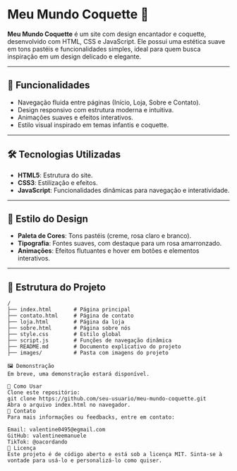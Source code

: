 # Meu Mundo Coquette 🌸

**Meu Mundo Coquette** é um site com design encantador e coquette, desenvolvido com HTML, CSS e JavaScript. Ele possui uma estética suave em tons pastéis e funcionalidades simples, ideal para quem busca inspiração em um design delicado e elegante.

---

## 🚀 Funcionalidades

- Navegação fluida entre páginas (Início, Loja, Sobre e Contato).
- Design responsivo com estrutura moderna e intuitiva.
- Animações suaves e efeitos interativos.
- Estilo visual inspirado em temas infantis e coquette.

---

## 🛠️ Tecnologias Utilizadas

- **HTML5**: Estrutura do site.
- **CSS3**: Estilização e efeitos.
- **JavaScript**: Funcionalidades dinâmicas para navegação e interatividade.

---

## 🎨 Estilo do Design

- **Paleta de Cores**: Tons pastéis (creme, rosa claro e branco).
- **Tipografia**: Fontes suaves, com destaque para um rosa amarronzado.
- **Animações**: Efeitos flutuantes e hover em botões e elementos interativos.

---

## 📂 Estrutura do Projeto

```plaintext
/
├── index.html       # Página principal
├── contato.html     # Página de contato
├── loja.html        # Página da loja
├── sobre.html       # Página sobre nós
├── style.css        # Estilo global
├── script.js        # Funções de navegação dinâmica
├── README.md        # Documento explicativo do projeto
├── images/          # Pasta com imagens do projeto

🖼️ Demonstração
Em breve, uma demonstração estará disponível.

📖 Como Usar
Clone este repositório:
git clone https://github.com/seu-usuario/meu-mundo-coquette.git
Abra o arquivo index.html no navegador.
📧 Contato
Para mais informações ou feedbacks, entre em contato:

Email: valentine0495@egmail.com
GitHub: valentineemanuele
TikTok: @oacordando
📝 Licença
Este projeto é de código aberto e está sob a licença MIT. Sinta-se à vontade para usá-lo e personalizá-lo como quiser.




